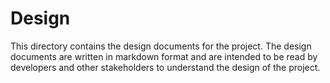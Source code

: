 # Design

This directory contains the design documents for the project. The design documents are written in markdown format and are intended to be read by developers and other stakeholders to understand the design of the project.